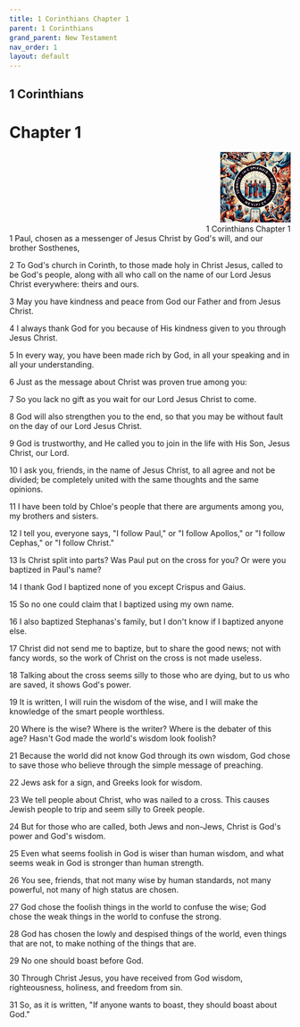```yaml
---
title: 1 Corinthians Chapter 1
parent: 1 Corinthians
grand_parent: New Testament
nav_order: 1
layout: default
---
```


## 1 Corinthians

# Chapter 1

<div style="clear: both; text-align: right;">
    <img src="/assets/Image/1 Corinthians/500/1.jpg" alt="1 Corinthians Chapter 1" class="chapter-image" style="max-width: 25%; height: auto;"/>
    <figcaption style="font-size: 14px;">1 Corinthians Chapter 1</figcaption>
</div>
1 Paul, chosen as a messenger of Jesus Christ by God's will, and our brother Sosthenes,

2 To God's church in Corinth, to those made holy in Christ Jesus, called to be God's people, along with all who call on the name of our Lord Jesus Christ everywhere: theirs and ours.

3 May you have kindness and peace from God our Father and from Jesus Christ.

4 I always thank God for you because of His kindness given to you through Jesus Christ.

5 In every way, you have been made rich by God, in all your speaking and in all your understanding.

6 Just as the message about Christ was proven true among you:

7 So you lack no gift as you wait for our Lord Jesus Christ to come.

8 God will also strengthen you to the end, so that you may be without fault on the day of our Lord Jesus Christ.

9 God is trustworthy, and He called you to join in the life with His Son, Jesus Christ, our Lord.

10 I ask you, friends, in the name of Jesus Christ, to all agree and not be divided; be completely united with the same thoughts and the same opinions.

11 I have been told by Chloe's people that there are arguments among you, my brothers and sisters.

12 I tell you, everyone says, "I follow Paul," or "I follow Apollos," or "I follow Cephas," or "I follow Christ."

13 Is Christ split into parts? Was Paul put on the cross for you? Or were you baptized in Paul's name?

14 I thank God I baptized none of you except Crispus and Gaius.

15 So no one could claim that I baptized using my own name.

16 I also baptized Stephanas's family, but I don't know if I baptized anyone else.

17 Christ did not send me to baptize, but to share the good news; not with fancy words, so the work of Christ on the cross is not made useless.

18 Talking about the cross seems silly to those who are dying, but to us who are saved, it shows God's power.

19 It is written, I will ruin the wisdom of the wise, and I will make the knowledge of the smart people worthless.

20 Where is the wise? Where is the writer? Where is the debater of this age? Hasn't God made the world's wisdom look foolish?

21 Because the world did not know God through its own wisdom, God chose to save those who believe through the simple message of preaching.

22 Jews ask for a sign, and Greeks look for wisdom.

23 We tell people about Christ, who was nailed to a cross. This causes Jewish people to trip and seem silly to Greek people.

24 But for those who are called, both Jews and non-Jews, Christ is God's power and God's wisdom.

25 Even what seems foolish in God is wiser than human wisdom, and what seems weak in God is stronger than human strength.

26 You see, friends, that not many wise by human standards, not many powerful, not many of high status are chosen.

27 God chose the foolish things in the world to confuse the wise; God chose the weak things in the world to confuse the strong.

28 God has chosen the lowly and despised things of the world, even things that are not, to make nothing of the things that are.

29 No one should boast before God.

30 Through Christ Jesus, you have received from God wisdom, righteousness, holiness, and freedom from sin.

31 So, as it is written, "If anyone wants to boast, they should boast about God."


